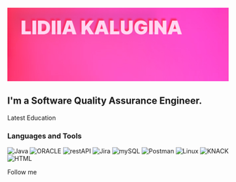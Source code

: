 ![Header](https://github.com/KLidya/KLidya/blob/main/Assets/Group%203.jpg)

## I'm a Software Quality Assurance Engineer.

Latest Education

### Languages and Tools
![Java](https://img.shields.io/badge/-Java-000D80?logo=javascript)
![ORACLE](https://img.shields.io/badge/-ORACLE-B63030)
![restAPI](https://img.shields.io/badge/-restAPI-FF56C3)
![Jira](https://img.shields.io/badge/-Jira-496F84)
![mySQL](https://img.shields.io/badge/-mySQL-CE9606)
![Postman](https://img.shields.io/badge/-Postman-FF0000)
![Linux](https://img.shields.io/badge/-Linux-00B2FF)
![KNACK](https://img.shields.io/badge/-KNACK-8F0000)
![HTML](https://img.shields.io/badge/-HTML-074711)

Follow me
